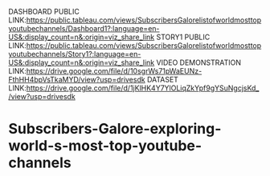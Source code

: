DASHBOARD PUBLIC LINK:https://public.tableau.com/views/SubscribersGalorelistofworldmosttopyoutubechannels/Dashboard1?:language=en-US&:display_count=n&:origin=viz_share_link
STORY1 PUBLIC LINK:https://public.tableau.com/views/SubscribersGalorelistofworldmosttopyoutubechannels/Story1?:language=en-US&:display_count=n&:origin=viz_share_link
VIDEO DEMONSTRATION LINK:https://drive.google.com/file/d/10sgrWs71pWaEUNz-FthHH4bpVsTkaMYD/view?usp=drivesdk
DATASET LINK:https://drive.google.com/file/d/1jKlHK4Y7YlOLiqZkYpf9gYSuNgcjsKd_/view?usp=drivesdk
# Subscribers-Galore-exploring-world-s-most-top-youtube-channels
